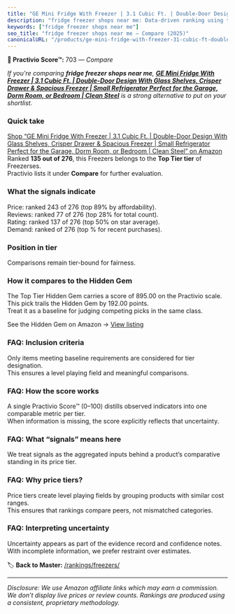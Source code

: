 ```yaml
---
title: "GE Mini Fridge With Freezer | 3.1 Cubic Ft. | Double-Door Design With Glass Shelves, Crisper Drawer & Spacious Freezer | Small Refrigerator Perfect for the Garage, Dorm Room, or Bedroom | Clean Steel"
description: "fridge freezer shops near me: Data-driven ranking using the Practivio Score™. Positioned by quality, value, demand, findability, momentum."
keywords: ["fridge freezer shops near me"]
seo_title: "fridge freezer shops near me — Compare (2025)"
canonicalURL: "/products/ge-mini-fridge-with-freezer-31-cubic-ft-double-door-design-with-glass-shelves-crisper-drawer-spacious-freezer-small-refrigerator-perfect-for-the-garage-dorm-room-or-bedroom-clean-steel-B01E1CH1YK/"
---
```


**🛒 Practivio Score™:** 703 — _Compare_


*If you're comparing **fridge freezer shops near me**, **[GE Mini Fridge With Freezer | 3.1 Cubic Ft. | Double-Door Design With Glass Shelves, Crisper Drawer & Spacious Freezer | Small Refrigerator Perfect for the Garage, Dorm Room, or Bedroom | Clean Steel](https://www.amazon.com/dp/B01E1CH1YK?tag=practivio-20)** is a strong alternative to put on your shortlist.*
### Quick take
[Shop “GE Mini Fridge With Freezer | 3.1 Cubic Ft. | Double-Door Design With Glass Shelves, Crisper Drawer & Spacious Freezer | Small Refrigerator Perfect for the Garage, Dorm Room, or Bedroom | Clean Steel” on Amazon](https://www.amazon.com/dp/B01E1CH1YK?tag=practivio-20)
Ranked **135 out of 276**, this Freezers belongs to the **Top Tier tier** of Freezerses.  
Practivio lists it under **Compare** for further evaluation.

### What the signals indicate
Price: ranked 243 of 276 (top 89% by affordability).  
Reviews: ranked 77 of 276 (top 28% for total count).  
Rating: ranked 137 of 276 (top 50% on star average).  
Demand: ranked  of 276 (top % for recent purchases).

### Position in tier
Comparisons remain tier-bound for fairness.

### How it compares to the Hidden Gem
The Top Tier Hidden Gem carries a score of 895.00 on the Practivio scale.  
This pick trails the Hidden Gem by 192.00 points.  
Treat it as a baseline for judging competing picks in the same class.  

See the Hidden Gem on Amazon → [View listing](https://www.amazon.com/dp/B08P6CS4SW?tag=practivio-20)

### FAQ: Inclusion criteria
Only items meeting baseline requirements are considered for tier designation.  
This ensures a level playing field and meaningful comparisons.

### FAQ: How the score works
A single Practivio Score™ (0–100) distills observed indicators into one comparable metric per tier.  
When information is missing, the score explicitly reflects that uncertainty.

### FAQ: What “signals” means here
We treat signals as the aggregated inputs behind a product’s comparative standing in its price tier.

### FAQ: Why price tiers?
Price tiers create level playing fields by grouping products with similar cost ranges.  
This ensures that rankings compare peers, not mismatched categories.

### FAQ: Interpreting uncertainty
Uncertainty appears as part of the evidence record and confidence notes.  
With incomplete information, we prefer restraint over estimates.

<!-- Missing template for Compare/CompareWithinPriceClass -->


🏷️ **Back to Master:** [/rankings/freezers/](/rankings/freezers/)

---
_Disclosure: We use Amazon affiliate links which may earn a commission. We don’t display live prices or review counts. Rankings are produced using a consistent, proprietary methodology._

